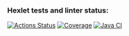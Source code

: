 ### Hexlet tests and linter status:
[![Actions Status](https://github.com/Lakever/java-project-71/actions/workflows/hexlet-check.yml/badge.svg)](https://github.com/Lakever/java-project-71/actions)
[![Coverage](https://sonarcloud.io/api/project_badges/measure?project=Lakever_java-project-71&metric=coverage)](https://sonarcloud.io/summary/new_code?id=Lakever_java-project-71)
[![Java CI](https://github.com/Lakever/java-project-71/actions/workflows/build.yml/badge.svg)](https://github.com/Lakever/java-project-71/actions/workflows/build.yml)
